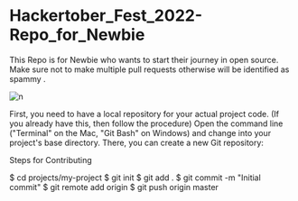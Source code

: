 # Hackertober_Fest_2022-Repo_for_Newbie
This Repo is for Newbie who wants to start their journey in open source. Make sure not to make multiple pull requests otherwise will be identified as spammy .




<!--    ![th](https://user-images.githubusercontent.com/88089351/193316171-dfc68fe6-c330-4338-9233-4e4da6519684.jpg) -->
![n](https://user-images.githubusercontent.com/88089351/193316441-9341270d-3144-4869-9f56-e903faf102ed.jpg)

First, you need to have a local repository for your actual project code. (If you already have this, then follow the procedure)
Open the command line ("Terminal" on the Mac, "Git Bash" on Windows) and change into your project's base directory. There, you can create a new Git repository:

Steps for Contributing

$ cd projects/my-project  <!-- Changing the directory to "my-project" -->
$ git init                <!--// Initializing the git -->
$ git add .              <!-- // Adding all the files present in the folder -->
$ git commit -m "Initial commit" <!-- // Commit -->
$ git remote add origin <remote repository URL> <!--// Adding the origin-->
$ git push origin master       <!--// Pushing the files in the folder-->
